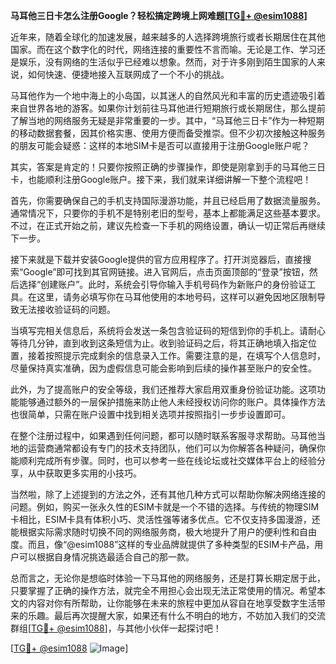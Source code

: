**马耳他三日卡怎么注册Google？轻松搞定跨境上网难题[[TG💪+ @esim1088](https://t.me/s/esim1088)]**

近年来，随着全球化的加速发展，越来越多的人选择跨境旅行或者长期居住在其他国家。而在这个数字化的时代，网络连接的重要性不言而喻。无论是工作、学习还是娱乐，没有网络的生活似乎已经难以想象。然而，对于许多刚到陌生国家的人来说，如何快速、便捷地接入互联网成了一个不小的挑战。

马耳他作为一个地中海上的小岛国，以其迷人的自然风光和丰富的历史遗迹吸引着来自世界各地的游客。如果你计划前往马耳他进行短期旅行或长期居住，那么提前了解当地的网络服务无疑是非常重要的一步。其中，“马耳他三日卡”作为一种短期的移动数据套餐，因其价格实惠、使用方便而备受推崇。但不少初次接触这种服务的朋友可能会疑惑：这样的本地SIM卡是否可以直接用于注册Google账户呢？

其实，答案是肯定的！只要你按照正确的步骤操作，即使是刚拿到手的马耳他三日卡，也能顺利注册Google账户。接下来，我们就来详细讲解一下整个流程吧！

首先，你需要确保自己的手机支持国际漫游功能，并且已经启用了数据流量服务。通常情况下，只要你的手机不是特别老旧的型号，基本上都能满足这些基本要求。不过，在正式开始之前，建议先检查一下手机的网络设置，确认一切正常后再继续下一步。

接下来就是下载并安装Google提供的官方应用程序了。打开浏览器后，直接搜索“Google”即可找到其官网链接。进入官网后，点击页面顶部的“登录”按钮，然后选择“创建账户”。此时，系统会引导你输入手机号码作为新账户的身份验证工具。在这里，请务必填写你在马耳他使用的本地号码，这样可以避免因地区限制导致无法接收验证码的问题。

当填写完相关信息后，系统将会发送一条包含验证码的短信到你的手机上。请耐心等待几分钟，直到收到这条短信为止。收到验证码之后，将其正确地填入指定位置，接着按照提示完成剩余的信息录入工作。需要注意的是，在填写个人信息时，尽量保持真实准确，因为虚假信息可能会影响到后续的操作甚至账户的安全性。

此外，为了提高账户的安全等级，我们还推荐大家启用双重身份验证功能。这项功能能够通过额外的一层保护措施来防止他人未经授权访问你的账户。具体操作方法也很简单，只需在账户设置中找到相关选项并按照指引一步步设置即可。

在整个注册过程中，如果遇到任何问题，都可以随时联系客服寻求帮助。马耳他当地的运营商通常都设有专门的技术支持团队，他们可以为你解答各种疑问，确保你能顺利完成所有步骤。同时，也可以参考一些在线论坛或社交媒体平台上的经验分享，从中获取更多实用的小技巧。

当然啦，除了上述提到的方法之外，还有其他几种方式可以帮助你解决网络连接的问题。例如，购买一张永久性的ESIM卡就是一个不错的选择。与传统的物理SIM卡相比，ESIM卡具有体积小巧、灵活性强等诸多优点。它不仅支持多国漫游，还能根据实际需求随时切换不同的网络服务商，极大地提升了用户的便利性和自由度。而且，像“@esim1088”这样的专业品牌就提供了多种类型的ESIM卡产品，用户可以根据自身情况挑选最适合自己的那一款。

总而言之，无论你是想临时体验一下马耳他的网络服务，还是打算长期定居于此，只要掌握了正确的操作方法，就完全不用担心会出现无法正常使用的情况。希望本文的内容对你有所帮助，让你能够在未来的旅程中更加从容自在地享受数字生活带来的乐趣。最后再次提醒大家，如果还有什么不明白的地方，不妨加入我们的交流群组[[TG💪+ @esim1088](https://t.me/s/esim1088)]，与其他小伙伴一起探讨吧！

[[TG💪+ @esim1088](https://t.me/s/esim1088) ![Image](https://i.postimg.cc/4NQfJmqS/Snipaste-2025-05-13-00-14-12.png)]